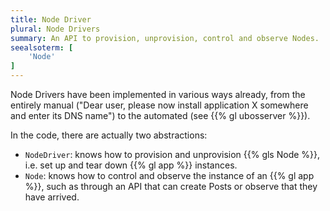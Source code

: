 ```yaml
---
title: Node Driver
plural: Node Drivers
summary: An API to provision, unprovision, control and observe Nodes.
seealsoterm: [
    'Node'
]
---
```


Node Drivers have been implemented in various ways already, from the entirely manual
("Dear user, please now install application X somewhere and enter its DNS name") to
the automated (see {{% gl ubosserver %}}).

In the code, there are actually two abstractions:

* `NodeDriver`: knows how to provision and unprovision {{% gls Node %}}, i.e. set up
  and tear down {{% gl app %}} instances.
* `Node`: knows how to control and observe the instance of an {{% gl app %}}, such as
  through an API that can create Posts or observe that they have arrived.

